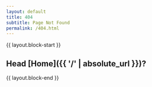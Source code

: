 ```yaml
---
layout: default
title: 404
subtitle: Page Not Found
permalink: /404.html
---
```

{{ layout.block-start }}
## Head [Home]({{ '/' | absolute_url }})?
{{ layout.block-end }}
